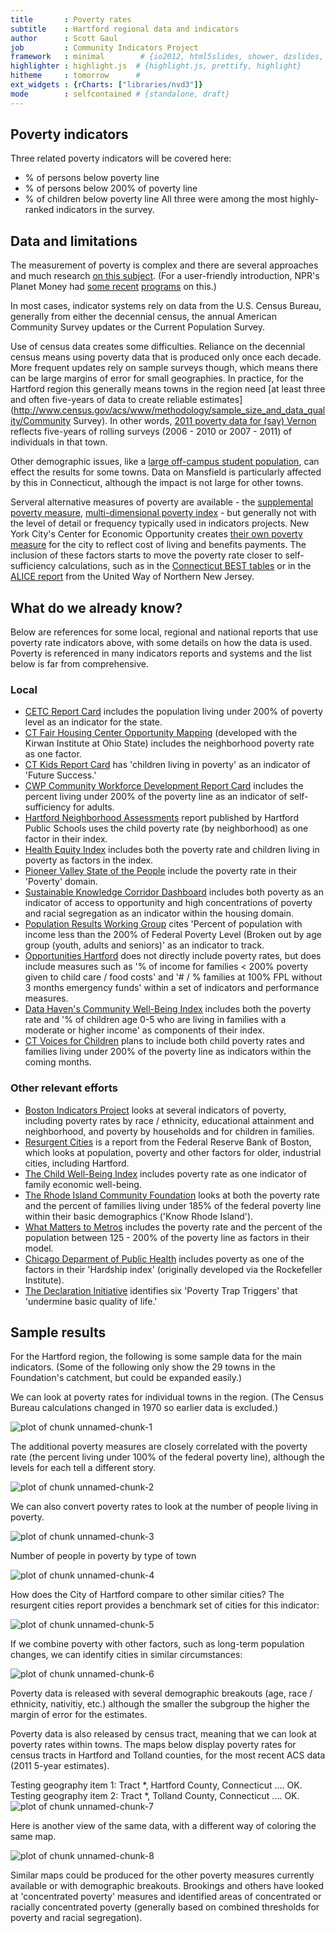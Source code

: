 ```yaml
---
title       : Poverty rates
subtitle    : Hartford regional data and indicators
author      : Scott Gaul
job         : Community Indicators Project
framework   : minimal        # {io2012, html5slides, shower, dzslides, ...}
highlighter : highlight.js  # {highlight.js, prettify, highlight}
hitheme     : tomorrow      # 
ext_widgets : {rCharts: ["libraries/nvd3"]} 
mode        : selfcontained # {standalone, draft}
---
```


## Poverty indicators

Three related poverty indicators will be covered here:
* % of persons below poverty line
* % of persons below 200% of poverty line
* % of children below poverty line
All three were among the most highly-ranked indicators in the survey. 

## Data and limitations

The measurement of poverty is complex and there are several approaches and much research [on this subject](http://www.census.gov/hhes/www/poverty/about/overview/measure.html). (For a user-friendly introduction, NPR's Planet Money had [some recent](http://www.npr.org/blogs/money/2013/08/27/214822459/a-college-kid-a-single-mom-and-the-problem-with-the-poverty-line) [programs](http://www.npr.org/blogs/money/2013/09/16/223086399/the-poverty-rate-ignores-programs-that-fight-poverty) on this.) 

In most cases, indicator systems rely on data from the U.S. Census Bureau, generally from either the decennial census, the annual American Community Survey updates or the Current Population Survey. 

Use of census data creates some difficulties. Reliance on the decennial census means using poverty data that is produced only once each decade. More frequent updates rely on sample surveys though, which means there can be large margins of error for small geographies. In practice, for the Hartford region this generally means towns in the region need [at least three and often five-years of data to create reliable estimates](http://www.census.gov/acs/www/methodology/sample_size_and_data_quality/Community Survey). In other words, [2011 poverty data for (say) Vernon](http://ctdata.org/communityprofile-Vernon) reflects five-years of rolling surveys (2006 - 2010 or 2007 - 2011) of individuals in that town. 

Other demographic issues, like a [large off-campus student population](http://blogs.census.gov/2013/07/29/when-off-campus-college-students-are-excluded-poverty-rates-fall-in-many-college-towns/), can effect the results for some towns. Data on Mansfield is particularly affected by this in Connecticut, although the impact is not large for other towns. 

Serveral alternative measures of poverty are available - the [supplemental poverty measure](http://www.census.gov/hhes/povmeas/methodology/supplemental/research.html), [multi-dimensional poverty index](http://www.ophi.org.uk/policy/multidimensional-poverty-index/) - but generally not with the level of detail or frequency typically used in indicators projects. New York City's Center for Economic Opportunity creates [their own poverty measure](http://www.nyc.gov/html/ceo/downloads/pdf/ceo_poverty_measure_2005_2011.pdf) for the city to reflect cost of living and benefits payments. The inclusion of these factors starts to move the poverty rate closer to self-sufficiency calculations, such as in the [Connecticut BEST tables](http://ctpcsw.com/basic-economic-security-tables/) or in the [ALICE report](http://www.unitedwaynnj.org/documents/UWNNJ_ALICE%20Report_FINAL2012.pdf) from the United Way of Northern New Jersey. 

## What do we already know?

Below are references for some local, regional and national reports that use poverty rate indicators above, with some details on how the data is used. Poverty is referenced in many indicators reports and systems and the list below is far from comprehensive.

### Local

* [CETC Report Card](http://www.ctdol.state.ct.us/OWC/CETC/2013ReportCard.pdf) includes the population living under 200% of poverty level as an indicator for the state. 
* [CT Fair Housing Center Opportunity Mapping](http://www.ctfairhousing.org/people-place-and-opportunity-report/) (developed with the Kirwan Institute at Ohio State) includes the neighborhood poverty rate as one factor. 
* [CT Kids Report Card](http://www.cga.ct.gov/kid/rba/results.asp) has 'children living in poverty' as an indicator of 'Future Success.'
* [CWP Community Workforce Development Report Card](http://www.capitalworkforce.org/ctworks/documents/Community_Workforce_Development_Report_Card_2011ff.pdf) includes the percent living under 200% of the poverty line as an indicator of self-sufficiency for adults. 
* [Hartford Neighborhood Assessments](http://courantblogs.com/cityline/wp-content/uploads/2013/04/Hartford-Neighborhood-Assessment.pdf) report published by Hartford Public Schools uses the child poverty rate (by neighborhood) as one factor in their index. 
* [Health Equity Index](http://www.cadh.org/health-equity/health-equity-index.html) includes both the poverty rate and children living in poverty as factors in the index. 
* [Pioneer Valley State of the People](http://pvpc.org/resources/datastats/state-of-people/stateofthepeople2013.pdf) include the poverty rate in their 'Poverty' domain. 
* [Sustainable Knowledge Corridor Dashboard](http://www.sustainableknowledgecorridor.org/site/content/how-are-we-doing) includes both poverty as an indicator of access to opportunity and high concentrations of poverty and racial segregation as an indicator within the housing domain. 
* [Population Results Working Group](http://www.ct.gov/opm/cwp/view.asp?a=2998&Q=490946) cites 'Percent of population with income less than the 200% of Federal Poverty Level (Broken out by age group (youth, adults and seniors)' as an indicator to track. 
* [Opportunities Hartford](http://www.cahs.org/programs-opportunitieshartford.asp) does not directly include poverty rates, but does include measures such as '% of income for families < 200% poverty given to child care / food costs' and '# / % families at 100% FPL without 3 months emergency funds' within a set of indicators and performance measures. 
* [Data Haven's Community Well-Being Index](http://www.ctdatahaven.org/communityindex) includes both the poverty rate and '% of children age 0-5 who are living in families with a moderate or higher income' as components of their index. 
* [CT Voices for Children](http://www.ctvoices.org/) plans to include both child poverty rates and families living under 200% of the poverty line as indicators within the coming months. 

### Other relevant efforts

* [Boston Indicators Project](http://www.bostonindicators.org/) looks at several indicators of poverty, including poverty rates by race / ethnicity, educational attainment and neighborhood, and poverty by households and for children in families. 
* [Resurgent Cities](http://www.bostonfed.org/about/ar/ar2009/lessons-from-resurgent-cities.pdf) is a report from the Federal Reserve Bank of Boston, which looks at population, poverty and other factors for older, industrial cities, including Hartford. 
* [The Child Well-Being Index](http://fcd-us.org/our-work/child-well-being-index-cwi) includes poverty rate as one indicator of family economic well-being. 
* [The Rhode Island Community Foundation](http://www.rifoundation.org/CommunityLeadership/CommunityDashboard/tabid/1157/Default.aspx) looks at both the poverty rate and the percent of families living under 185% of the federal poverty line within their basic demographics ('Know Rhode Island').
* [What Matters to Metros](http://www.futurefundneo.org/whatmatters) includes the poverty rate and the percent of the population between 125 - 200% of the poverty line as factors in their model.
* [Chicago Deparment of Public Health](https://data.cityofchicago.org/Health-Human-Services/hardship-index/792q-4jtu) includes poverty as one of the factors in their 'Hardship index' (originally developed via the Rockefeller Institute).
* [The Declaration Initiative](http://15th-www.declarationinitiative.org/poverty-in-america/6-deadly-poverty-trap-triggers) identifies six 'Poverty Trap Triggers' that 'undermine basic quality of life.'




## Sample results

For the Hartford region, the following is some sample data for the main indicators. (Some of the following only show the 29 towns in the Foundation's catchment, but could be expanded easily.)

We can look at poverty rates for individual towns in the region. (The Census Bureau calculations changed in 1970 so earlier data is excluded.)

![plot of chunk unnamed-chunk-1](assets/fig/unnamed-chunk-1.png) 


The additional poverty measures are closely correlated with the poverty rate (the percent living under 100% of the federal poverty line), although the levels for each tell a different story. 

![plot of chunk unnamed-chunk-2](assets/fig/unnamed-chunk-2.png) 


We can also convert poverty rates to look at the number of people living in poverty. 

![plot of chunk unnamed-chunk-3](assets/fig/unnamed-chunk-3.png) 


Number of people in poverty by type of town

![plot of chunk unnamed-chunk-4](assets/fig/unnamed-chunk-4.png) 


How does the City of Hartford compare to other similar cities? The resurgent cities report provides a benchmark set of cities for this indicator: 

![plot of chunk unnamed-chunk-5](assets/fig/unnamed-chunk-5.png) 


If we combine poverty with other factors, such as long-term population changes, we can identify cities in similar circumstances: 

![plot of chunk unnamed-chunk-6](assets/fig/unnamed-chunk-6.png) 


Poverty data is released with several demographic breakouts (age, race / ethnicity, nativitiy, etc.) although the smaller the subgroup the higher the margin of error for the estimates. 

Poverty data is also released by census tract, meaning that we can look at poverty rates within towns. The maps below display poverty rates for census tracts in Hartford and Tolland counties, for the most recent ACS data (2011 5-year estimates). 

Testing geography item 1: Tract *, Hartford County, Connecticut .... OK.
Testing geography item 2: Tract *, Tolland County, Connecticut .... OK.
![plot of chunk unnamed-chunk-7](assets/fig/unnamed-chunk-7.png) 


Here is another view of the same data, with a different way of coloring the same map. 

![plot of chunk unnamed-chunk-8](assets/fig/unnamed-chunk-8.png) 


Similar maps could be produced for the other poverty measures currently available or with demographic breakouts. Brookings and others have looked at 'concentrated poverty' measures and identified areas of concentrated or racially concentrated poverty (generally based on combined thresholds for poverty and racial segregation). 

